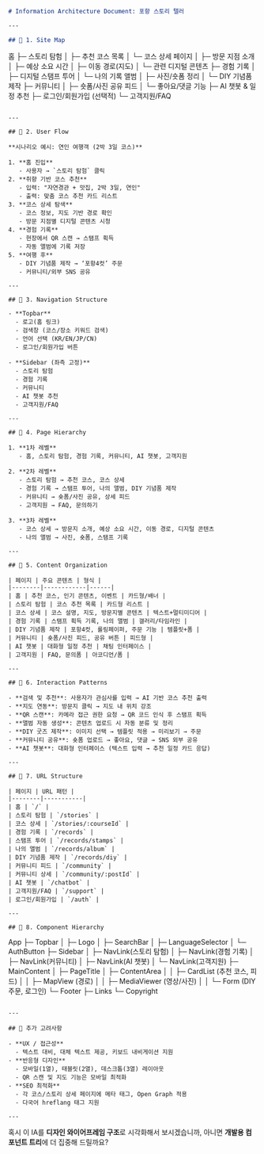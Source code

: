```markdown
# Information Architecture Document: 포항 스토리 텔러

---

## 📌 1. Site Map  

```

홈
├─ 스토리 탐험
│   ├─ 추천 코스 목록
│   └─ 코스 상세 페이지
│        ├─ 방문 지점 소개
│        ├─ 예상 소요 시간
│        ├─ 이동 경로(지도)
│        └─ 관련 디지털 콘텐츠
├─ 경험 기록
│   ├─ 디지털 스탬프 투어
│   └─ 나의 기록 앨범
│        ├─ 사진/숏폼 정리
│        └─ DIY 기념품 제작
├─ 커뮤니티
│   ├─ 숏폼/사진 공유 피드
│   └─ 좋아요/댓글 기능
├─ AI 챗봇 & 일정 추천
├─ 로그인/회원가입 (선택적)
└─ 고객지원/FAQ

```

---

## 📌 2. User Flow  

**시나리오 예시: 연인 여행객 (2박 3일 코스)**  

1. **홈 진입**  
   - 사용자 → `스토리 탐험` 클릭  
2. **취향 기반 코스 추천**  
   - 입력: "자연경관 + 맛집, 2박 3일, 연인"  
   - 출력: 맞춤 코스 추천 카드 리스트  
3. **코스 상세 탐색**  
   - 코스 정보, 지도 기반 경로 확인  
   - 방문 지점별 디지털 콘텐츠 시청  
4. **경험 기록**  
   - 현장에서 QR 스캔 → 스탬프 획득  
   - 자동 앨범에 기록 저장  
5. **여행 후**  
   - DIY 기념품 제작 → ‘포항4컷’ 주문  
   - 커뮤니티/외부 SNS 공유  

---

## 📌 3. Navigation Structure  

- **Topbar**  
  - 로고(홈 링크)  
  - 검색창 (코스/장소 키워드 검색)  
  - 언어 선택 (KR/EN/JP/CN)  
  - 로그인/회원가입 버튼  

- **Sidebar (좌측 고정)**  
  - 스토리 탐험  
  - 경험 기록  
  - 커뮤니티  
  - AI 챗봇 추천  
  - 고객지원/FAQ  

---

## 📌 4. Page Hierarchy  

1. **1차 레벨**  
   - 홈, 스토리 탐험, 경험 기록, 커뮤니티, AI 챗봇, 고객지원  

2. **2차 레벨**  
   - 스토리 탐험 → 추천 코스, 코스 상세  
   - 경험 기록 → 스탬프 투어, 나의 앨범, DIY 기념품 제작  
   - 커뮤니티 → 숏폼/사진 공유, 상세 피드  
   - 고객지원 → FAQ, 문의하기  

3. **3차 레벨**  
   - 코스 상세 → 방문지 소개, 예상 소요 시간, 이동 경로, 디지털 콘텐츠  
   - 나의 앨범 → 사진, 숏폼, 스탬프 기록  

---

## 📌 5. Content Organization  

| 페이지 | 주요 콘텐츠 | 형식 |
|--------|------------|------|
| 홈 | 추천 코스, 인기 콘텐츠, 이벤트 | 카드형/배너 |
| 스토리 탐험 | 코스 추천 목록 | 카드형 리스트 |
| 코스 상세 | 코스 설명, 지도, 방문지별 콘텐츠 | 텍스트+멀티미디어 |
| 경험 기록 | 스탬프 획득 기록, 나의 앨범 | 갤러리/타임라인 |
| DIY 기념품 제작 | 포항4컷, 롤링페이퍼, 주문 기능 | 템플릿+폼 |
| 커뮤니티 | 숏폼/사진 피드, 공유 버튼 | 피드형 |
| AI 챗봇 | 대화형 일정 추천 | 채팅 인터페이스 |
| 고객지원 | FAQ, 문의폼 | 아코디언/폼 |

---

## 📌 6. Interaction Patterns  

- **검색 및 추천**: 사용자가 관심사를 입력 → AI 기반 코스 추천 출력  
- **지도 연동**: 방문지 클릭 → 지도 내 위치 강조  
- **QR 스캔**: 카메라 접근 권한 요청 → QR 코드 인식 후 스탬프 획득  
- **앨범 자동 생성**: 콘텐츠 업로드 시 자동 분류 및 정리  
- **DIY 굿즈 제작**: 이미지 선택 → 템플릿 적용 → 미리보기 → 주문  
- **커뮤니티 공유**: 숏폼 업로드 → 좋아요, 댓글 → SNS 외부 공유  
- **AI 챗봇**: 대화형 인터페이스 (텍스트 입력 → 추천 일정 카드 응답)  

---

## 📌 7. URL Structure  

| 페이지 | URL 패턴 |
|--------|-----------|
| 홈 | `/` |
| 스토리 탐험 | `/stories` |
| 코스 상세 | `/stories/:courseId` |
| 경험 기록 | `/records` |
| 스탬프 투어 | `/records/stamps` |
| 나의 앨범 | `/records/album` |
| DIY 기념품 제작 | `/records/diy` |
| 커뮤니티 피드 | `/community` |
| 커뮤니티 상세 | `/community/:postId` |
| AI 챗봇 | `/chatbot` |
| 고객지원/FAQ | `/support` |
| 로그인/회원가입 | `/auth` |

---

## 📌 8. Component Hierarchy  

```

App
├─ Topbar
│   ├─ Logo
│   ├─ SearchBar
│   ├─ LanguageSelector
│   └─ AuthButton
├─ Sidebar
│   ├─ NavLink(스토리 탐험)
│   ├─ NavLink(경험 기록)
│   ├─ NavLink(커뮤니티)
│   ├─ NavLink(AI 챗봇)
│   └─ NavLink(고객지원)
├─ MainContent
│   ├─ PageTitle
│   ├─ ContentArea
│   │    ├─ CardList (추천 코스, 피드)
│   │    ├─ MapView (경로)
│   │    ├─ MediaViewer (영상/사진)
│   │    └─ Form (DIY 주문, 로그인)
└─ Footer
├─ Links
└─ Copyright

```

---

## 📌 추가 고려사항  

- **UX / 접근성**  
  - 텍스트 대비, 대체 텍스트 제공, 키보드 내비게이션 지원  
- **반응형 디자인**  
  - 모바일(1열), 태블릿(2열), 데스크톱(3열) 레이아웃  
  - QR 스캔 및 지도 기능은 모바일 최적화  
- **SEO 최적화**  
  - 각 코스/스토리 상세 페이지에 메타 태그, Open Graph 적용  
  - 다국어 hreflang 태그 지원  

---
```

혹시 이 IA를 **디자인 와이어프레임 구조**로 시각화해서 보시겠습니까, 아니면 **개발용 컴포넌트 트리**에 더 집중해 드릴까요?
